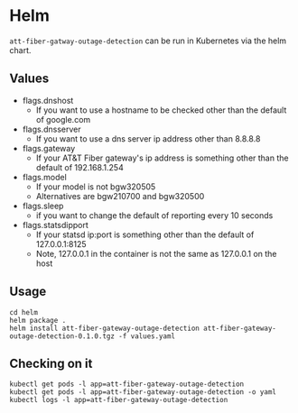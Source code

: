 # Helm
`att-fiber-gatway-outage-detection` can be run in Kubernetes via the helm chart.

## Values
* flags.dnshost
  * If you want to use a hostname to be checked other than the default of
google.com
* flags.dnsserver
  * If you want to use a dns server ip address other than 8.8.8.8
* flags.gateway
  * If your AT&T Fiber gateway's ip address is something other than the default
of 192.168.1.254
* flags.model
  * If your model is not bgw320505
  * Alternatives are bgw210700 and bgw320500
* flags.sleep
  * if you want to change the default of reporting every 10 seconds
* flags.statsdipport
  * If your statsd ip:port is something other than the default of 127.0.0.1:8125
  * Note, 127.0.0.1 in the container is not the same as 127.0.0.1 on the host

## Usage
```
cd helm
helm package .
helm install att-fiber-gateway-outage-detection att-fiber-gateway-outage-detection-0.1.0.tgz -f values.yaml
```

## Checking on it
```
kubectl get pods -l app=att-fiber-gateway-outage-detection
kubectl get pods -l app=att-fiber-gateway-outage-detection -o yaml
kubectl logs -l app=att-fiber-gateway-outage-detection
```
